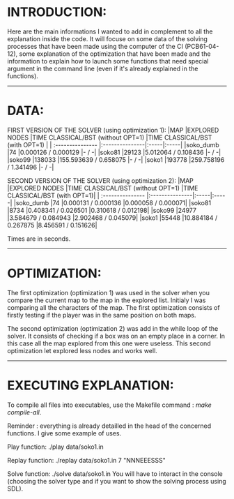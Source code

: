# INTRODUCTION:
Here are the main informations I wanted to add in complement to all the explanation inside the code.
It will focuse on some data of the solving processes that have been made using the computer of the CI (PCB61-04-12),
some explanation of the optimization that have been made and the information to explain how to launch some functions
that need special argument in the command line (even if it's already explained in the functions).

---

# DATA:
FIRST VERSION OF THE SOLVER (using optimization 1):
|MAP                |EXPLORED NODES             |TIME CLASSICAL/BST (without OPT=1)           |TIME CLASSICAL/BST (with OPT=1) |
| :--------------- |:---------------|:-----|:-----|
|soko_dumb          |74                          |0.000126 / 0.000129                           |- / -|
|soko81             |29123                       |5.012064 / 0.108436                           |- / -|
|soko99             |138033                      |155.593639 / 0.658075                         |- / -|
|soko1               |193778                      |259.758196 / 1.341496                         |- / -|


SECOND VERSION OF THE SOLVER (using optimization 2):
|MAP                 |EXPLORED NODES              |TIME CLASSICAL/BST (without OPT=1)            |TIME CLASSICAL/BST (with OPT=1)|
| :--------------- |:---------------|:-----|:-----|
|soko_dumb           |74                          |0.000131 / 0.000136                           |0.000058 / 0.000071|
|soko81              |8734                        |0.408341 / 0.026501                           |0.310618 / 0.012198|
|soko99              |24977                       |3.584679 / 0.084943                           |2.902468 / 0.045079|
|soko1               |55448                       |10.884184 / 0.267875                          |8.456591 / 0.151626|

Times are in seconds.

---

# OPTIMIZATION:
The first optimization (optimization 1) was used in the solver when you compare the current map to the map in the explored list. 
Initialy I was comparing all the characters of the map. The first optimization consists of firstly testing if the player was in the same position
on both maps.

The second optimization (optimization 2) was add in the while loop of the solver. It consists of checking if a box was on an empty place
in a corner. In this case all the map explored from this one were useless. This second optimization let explored less nodes and works well.

---

# EXECUTING EXPLANATION:
To compile all files into executables, use the Makefile command : *make compile-all*.

Reminder : everything is already detailled in the head of the concerned functions.
I give some example of uses.

Play function: ./play data/soko1.in

Replay function: ./replay data/soko1.in 7 "NNNEEESSS"

Solve function: ./solve data/soko1.in
You will have to interact in the console (choosing the solver type and if you want to show the solving process using SDL). 
